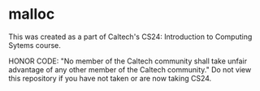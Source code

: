# malloc
This was created as a part of Caltech's CS24: Introduction to Computing Sytems course.


HONOR CODE: "No member of the Caltech community shall take unfair advantage of any other member of the Caltech community." Do not view this repository if you have not taken or are now taking CS24.

